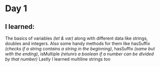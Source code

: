 # Day 1

## I learned:

The basics of variables *(let & var)* along with different data like strings, doubles and integers.
Also some handy methods for them like hasSuffix *(checks if a string contains a string in the beginning)*, hasSuffix *(same but with the ending)*, isMultiple *(retunrs a boolean if a number can be divided by that number)*
Lastly I learned multiline strings too
